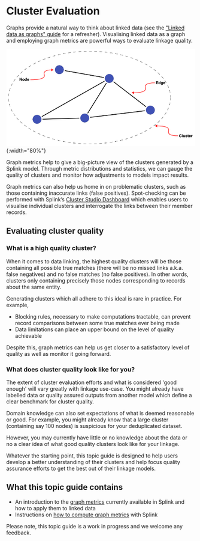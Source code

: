 # Cluster Evaluation

Graphs provide a natural way to think about linked data (see the ["Linked data as graphs" guide](../../theory/linked_data_as_graphs.md) for a refresher). Visualising linked data as a graph and employing graph metrics are powerful ways to evaluate linkage quality.

![Basic Cluster](../../../img/clusters/basic_graph_cluster.drawio.png){:width="80%"}

Graph metrics help to give a big-picture view of the clusters generated by a Splink model. Through metric distributions and statistics, we can gauge the quality of clusters and monitor how adjustments to models impact results.

Graph metrics can also help us home in on problematic clusters, such as those containing inaccurate links (false positives). Spot-checking can be performed with Splink’s [Cluster Studio Dashboard](../../../charts/cluster_studio_dashboard.ipynb) which enables users to visualise individual clusters and interrogate the links between their member records.

## Evaluating cluster quality

### What is a high quality cluster?

When it comes to data linking, the highest quality clusters will be those containing all possible true matches (there will be no missed links a.k.a. false negatives) and no false matches (no false positives). In other words, clusters only containing precisely those nodes corresponding to records about the same entity.

Generating clusters which all adhere to this ideal is rare in practice. For example,

* Blocking rules, necessary to make computations tractable, can prevent record comparisons between some true matches ever being made
* Data limitations can place an upper bound on the level of quality achievable

Despite this, graph metrics can help us get closer to a satisfactory level of quality as well as monitor it going forward.

### What does cluster quality look like for you?

The extent of cluster evaluation efforts and what is considered 'good enough' will vary greatly with linkage use-case. You might already have labelled data or quality assured outputs from another model which define a clear benchmark for cluster quality.

Domain knowledge can also set expectations of what is deemed reasonable or good. For example, you might already know that a large cluster (containing say 100 nodes) is suspicious for your deduplicated dataset.

However, you may currently have little or no knowledge about the data or no a clear idea of what good quality clusters look like for your linkage.

Whatever the starting point, this topic guide is designed to help users develop a better understanding of their clusters and help focus quality assurance efforts to get the best out of their linkage models.

## What this topic guide contains

* An introduction to the [graph metrics](./graph_metrics.md) currently available in Splink and how to apply them to linked data
* Instructions on [how to compute graph metrics](./how_to_compute_metrics.md) with Splink

Please note, this topic guide is a work in progress and we welcome any feedback.